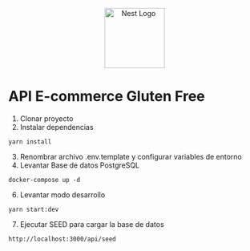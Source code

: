 <p align="center">
  <a href="http://nestjs.com/" target="blank"><img src="https://nestjs.com/img/logo-small.svg" width="120" alt="Nest Logo" /></a>
</p>

# API E-commerce Gluten Free

1. Clonar proyecto
2. Instalar dependencias
```
yarn install
```
3. Renombrar archivo .env.template y configurar variables de entorno
5. Levantar Base de datos PostgreSQL
```
docker-compose up -d
```
6. Levantar modo desarrollo
```
yarn start:dev
```

7. Ejecutar SEED para cargar la base de datos
```
http://localhost:3000/api/seed
```